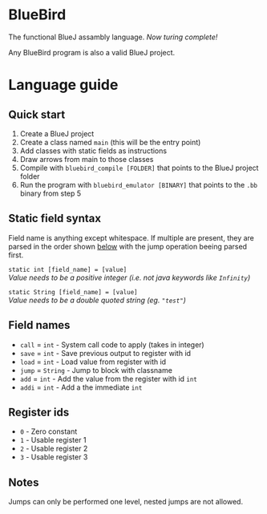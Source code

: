 # BlueBird

The functional BlueJ assambly language. _Now turing complete!_

Any BlueBird program is also a valid BlueJ project.

# Language guide

## Quick start

1. Create a BlueJ project
2. Create a class named `main` (this will be the entry point)
3. Add classes with static fields as instructions
4. Draw arrows from main to those classes
5. Compile with `bluebird_compile [FOLDER]` that points to the BlueJ project folder
6. Run the program with `bluebird_emulator [BINARY]` that points to the `.bb` binary from step 5

## Static field syntax

Field name is anything except whitespace. If multiple are present, they are parsed in the order shown [below](#field-names) with the jump operation beeing parsed first.

`static int [field_name] = [value]`  
_Value needs to be a positive integer (i.e. not java keywords like `Infinity`)_

`static String [field_name] = [value]`  
_Value needs to be a double quoted string (eg. `"test"`)_

## Field names

- `call` = `int` - System call code to apply (takes in integer)
- `save` = `int` - Save previous output to register with id
- `load` = `int` - Load value from register with id
- `jump` = `String` - Jump to block with classname
- `add` = `int` - Add the value from the register with id `int`
- `addi` = `int` - Add a the immediate `int`

## Register ids

- `0` - Zero constant
- `1` - Usable register 1
- `2` - Usable register 2
- `3` - Usable register 3

## Notes

Jumps can only be performed one level, nested jumps are not allowed.

